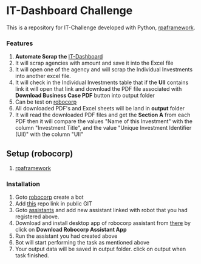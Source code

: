 # IT-Dashboard Challenge

This is a repository for IT-Challenge developed with Python, [rpaframework](https://rpaframework.org/releasenotes.html).
### Features

1. **Automate Scrap the** [IT-Dashboard](https://itdashboard.gov/)
2. It will scrap agencies with amount and save it into the Excel file
3. It will open one of the agency and will scrap the Individual Investments into another excel file.
4. It will check in the Individual Investments table that if the **UII** contains link it will open that link and download the PDF file associated with **Download Business Case PDF** button into output folder  
5. Can be test on [robocorp](https://cloud.robocorp.com/)
6. All downloaded PDF's and Excel sheets will be land in **output** folder
7. It will read the downloaded PDF files and get the **Section A** from each PDF then it will compare the values "Name of this Investment" with the column "Investment Title", and the value "Unique Investment Identifier (UII)" with the column "UII"

## Setup (robocorp)

1. [rpaframework](https://rpaframework.org/releasenotes.html)

### Installation

1. Goto [robocorp](https://cloud.robocorp.com/taskoeneg/task/robots) create a bot
2. Add [this](https://github.com/Us-manArshad/it-dashboard.git) repo link in public GIT
3. Goto [assistants](https://cloud.robocorp.com/taskoeneg/task/assistants) and add new assistant linked with robot that you had registered above. 
4. Download and install desktop app of robocorp assistant from [there](https://cloud.robocorp.com/taskoeneg/task/assistants) by click on **Download Robocorp Assistant App**
5. Run the assistant you had created above
6. Bot will start performing the task as mentioned above
7. Your output data will be saved in output folder. click on output when task finished.
